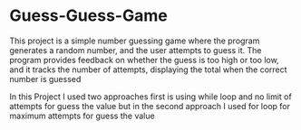 # Guess-Guess-Game
This project is a simple number guessing game where the program generates a random number, and the user attempts to guess it. The program provides feedback on whether the guess is too high or too low, and it tracks the number of attempts, displaying the total when the correct number is guessed

In this Project I used  two approaches first is using while loop and no limit of attempts for guess the value but in the second approach I used for loop for maximum attempts for guess the value 

